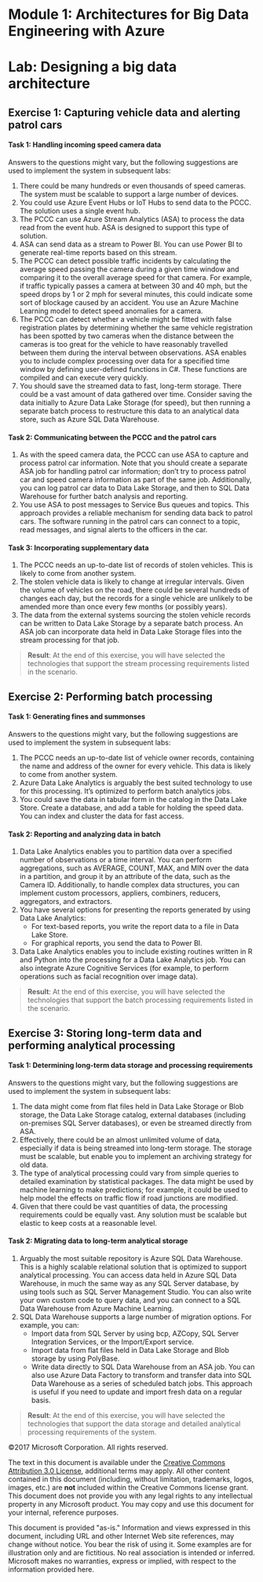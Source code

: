 # Module 1: Architectures for Big Data Engineering with Azure

# Lab: Designing a big data architecture

## Exercise 1: Capturing vehicle data and alerting patrol cars

#### Task 1: Handling incoming speed camera data
Answers to the questions might vary, but the following suggestions are used to implement the system in subsequent labs:
1.  There could be many hundreds or even thousands of speed cameras. The system must be scalable to support a large number of devices.
2.  You could use Azure Event Hubs or IoT Hubs to send data to the PCCC. The solution uses a single event hub.
3.  The PCCC can use Azure Stream Analytics (ASA) to process the data read from the event hub. ASA is designed to support this type of solution.
4.  ASA can send data as a stream to Power BI. You can use Power BI to generate real-time reports based on this stream.
5.  The PCCC can detect possible traffic incidents by calculating the average speed passing the camera during a given time window and comparing it to the overall average speed for that camera. For example, if traffic typically passes a camera at between 30 and 40 mph, but the speed drops by 1 or 2 mph for several minutes, this could indicate some sort of blockage caused by an accident. You use an Azure Machine Learning model to detect speed anomalies for a camera.
6.  The PCCC can detect whether a vehicle might be fitted with false registration plates by determining whether the same vehicle registration has been spotted by two cameras when the distance between the cameras is too great for the vehicle to have reasonably travelled between them during the interval between observations. ASA enables you to include complex processing over data for a specified time window by defining user-defined functions in C\#. These functions are compiled and can execute very quickly.
7.  You should save the streamed data to fast, long-term storage. There could be a vast amount of data gathered over time. Consider saving the data initially to Azure Data Lake Storage (for speed), but then running a separate batch process to restructure this data to an analytical data store, such as Azure SQL Data Warehouse.

#### Task 2: Communicating between the PCCC and the patrol cars
1.  As with the speed camera data, the PCCC can use ASA to capture and process patrol car information. Note that you should create a separate ASA job for handling patrol car information; don’t try to process patrol car and speed camera information as part of the same job. Additionally, you can log patrol car data to Data Lake Storage, and then to SQL Data Warehouse for further batch analysis and reporting.
2.  You use ASA to post messages to Service Bus queues and topics. This approach provides a reliable mechanism for sending data back to patrol cars. The software running in the patrol cars can connect to a topic, read messages, and signal alerts to the officers in the car.

#### Task 3: Incorporating supplementary data
1.  The PCCC needs an up-to-date list of records of stolen vehicles. This is likely to come from another system.
2.  The stolen vehicle data is likely to change at irregular intervals. Given the volume of vehicles on the road, there could be several hundreds of changes each day, but the records for a single vehicle are unlikely to be amended more than once every few months (or possibly years).
3.  The data from the external systems sourcing the stolen vehicle records can be written to Data Lake Storage by a separate batch process. An ASA job can incorporate data held in Data Lake Storage files into the stream processing for that job.

>**Result**: At the end of this exercise, you will have selected the technologies that support the stream processing requirements listed in the scenario.

## Exercise 2: Performing batch processing

#### Task 1: Generating fines and summonses
Answers to the questions might vary, but the following suggestions are used to implement the system in subsequent labs:
1.  The PCCC needs an up-to-date list of vehicle owner records, containing the name and address of the owner for every vehicle. This data is likely to come from another system.
2.  Azure Data Lake Analytics is arguably the best suited technology to use for this processing. It’s optimized to perform batch analytics jobs.
3.  You could save the data in tabular form in the catalog in the Data Lake Store. Create a database, and add a table for holding the speed data. You can index and cluster the data for fast access.

#### Task 2: Reporting and analyzing data in batch
1.  Data Lake Analytics enables you to partition data over a specified number of observations or a time interval. You can perform aggregations, such as AVERAGE, COUNT, MAX, and MIN over the data in a partition, and group it by an attribute of the data, such as the Camera ID. Additionally, to handle complex data structures, you can implement custom processors, appliers, combiners, reducers, aggregators, and extractors.
2.  You have several options for presenting the reports generated by using Data Lake Analytics:
    - For text-based reports, you write the report data to a file in Data Lake Store.
    - For graphical reports, you send the data to Power BI.
3.  Data Lake Analytics enables you to include existing routines written in R and Python into the processing for a Data Lake Analytics job. You can also integrate Azure Cognitive Services (for example, to perform operations such as facial recognition over image data).

>**Result**: At the end of this exercise, you will have selected the technologies that support the batch processing requirements listed in the scenario.

## Exercise 3: Storing long-term data and performing analytical processing

#### Task 1: Determining long-term data storage and processing requirements
Answers to the questions might vary, but the following suggestions are used to implement the system in subsequent labs:
1.  The data might come from flat files held in Data Lake Storage or Blob storage, the Data Lake Storage catalog, external databases (including on-premises SQL Server databases), or even be streamed directly from ASA.
2.  Effectively, there could be an almost unlimited volume of data, especially if data is being streamed into long-term storage. The storage must be scalable, but enable you to implement an archiving strategy for old data.
3.  The type of analytical processing could vary from simple queries to detailed examination by statistical packages. The data might be used by machine learning to make predictions; for example, it could be used to help model the effects on traffic flow if road junctions are modified.
4.  Given that there could be vast quantities of data, the processing requirements could be equally vast. Any solution must be scalable but elastic to keep costs at a reasonable level.

#### Task 2: Migrating data to long-term analytical storage
1.  Arguably the most suitable repository is Azure SQL Data Warehouse. This is a highly scalable relational solution that is optimized to support analytical processing. You can access data held in Azure SQL Data Warehouse, in much the same way as any SQL Server database, by using tools such as SQL Server Management Studio. You can also write your own custom code to query data, and you can connect to a SQL Data Warehouse from Azure Machine Learning.
2.  SQL Data Warehouse supports a large number of migration options. For example, you can:
    - Import data from SQL Server by using bcp, AZCopy, SQL Server Integration Services, or the Import/Export service.
    - Import data from flat files held in Data Lake Storage and Blob storage by using PolyBase.
    - Write data directly to SQL Data Warehouse from an ASA job.
You can also use Azure Data Factory to transform and transfer data into SQL Data Warehouse as a series of scheduled batch jobs. This approach is useful if you need to update and import fresh data on a regular basis.

>**Result**: At the end of this exercise, you will have selected the technologies that support the data storage and detailed analytical processing requirements of the system.

©2017 Microsoft Corporation. All rights reserved.

The text in this document is available under the [Creative Commons Attribution 3.0 License](https://creativecommons.org/licenses/by/3.0/legalcode), additional terms may apply. All other content contained in this document (including, without limitation, trademarks, logos, images, etc.) are **not** included within the Creative Commons license grant. This document does not provide you with any legal rights to any intellectual property in any Microsoft product. You may copy and use this document for your internal, reference purposes.

This document is provided "as-is." Information and views expressed in this document, including URL and other Internet Web site references, may change without notice. You bear the risk of using it. Some examples are for illustration only and are fictitious. No real association is intended or inferred. Microsoft makes no warranties, express or implied, with respect to the information provided here.